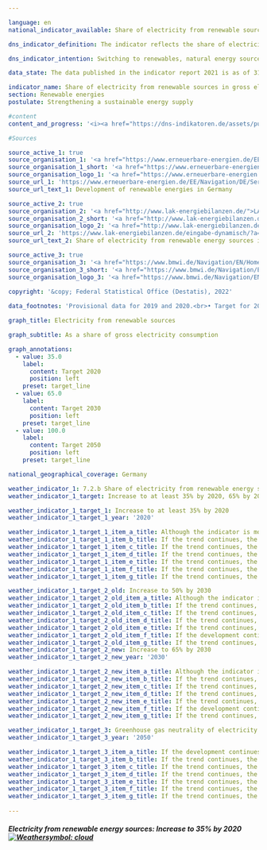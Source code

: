 ```yaml
---

language: en    
national_indicator_available: Share of electricity from renewable sources in gross electricity consumption    

dns_indicator_definition: The indicator reflects the share of electricity from renewable energy sources in gross electricity consumption.    

dns_indicator_intention: Switching to renewables, natural energy sources that constantly regenerate, can reduce demand for fossil fuels. As a result, dependence on imports of conventional fuels would be reduced, as would the release of energy-related emissions, which would limit the extent of climate change. The German Government had therefore set itself the aim of increasing the share of electricity from renewable sources in gross electricity consumption to at least 35% by 2020 and at least 65% by 2030.<br>Before 2050, all electricity generated and consumed in Germany is to be greenhouse gas neutral.    

data_state: The data published in the indicator report 2021 is as of 31.12.2020. The data shown on the DNS-Online-Platform is updated regularly, so that more current data may be available online than published in the indicator report 2021.    

indicator_name: Share of electricity from renewable sources in gross electricity consumption    
section: Renewable energies    
postulate: Strengthening a sustainable energy supply    

#content     
content_and_progress: '<i><a href="https://dns-indikatoren.de/assets/publications/reports/en/2021.pdf">Text from the Indicator Report 2021 </a></i><br>The indicator is calculated by the Working Group on Renewable Energy Statistics (AGEE-Stat) from various official and unofficial sources. Gross electricity consumption is the sum of all generated and imported electricity minus the volume of exported electricity. It therefore comprises the electricity generated in Germany, the balance of exchanges across national borders, power stations’ own electricity consumption and network losses. The following are considered to be renewable energies: wind power, hydro power, solar radiation energy, geothermal energy and biomass including biogas, biomethane, landfill gas and sludge gas as well as the biodegradable proportion of waste from households and industry.<br>Over the period from 2005 to 2019, the share of renewable energies in electricity consumption increased from 10.3% to 42.0%. This means that the target set by the German Government in its energy policy blueprint of at least 35% by 2020 was already achieved in 2017. This trend was accelerated by legal measures such as the Renewable Energy Sources Act (Erneuerbare-Energien-Gesetz). Among other things, the Act requires grid operators to give priority to energy from renewable sources for electricity feed-in. If the trend of past years continues, the target for 2030 is also likely to be achieved.<br>As in the case of indicator 7.2.a, with regard to the calculation method it should be noted that external trade in electricity directly influences the denominator of the indicator but not the numerator. Regardless of whether electricity is produced from renewable sources, net exports reduce gross electricity consumption, while net imports increase gross electricity consumption. Since 2003, Germany has increasingly been a net exporter of electricity, which means that the indicator has been overstating the actual share of renewable energies in gross electricity consumption over the subsequent period.<br>Since 2005, the share of renewable energies in electricity generation has risen, particularly because of the increased use of wind power, photovoltaics and biomass. Between 2005 and 2019, declining electricity generation from conventional energy sources was offset by an increase of almost 180 terawatt-hours in the production of electricity from renewable sources. In particular, onshore and offshore electricity generation from wind power soared from 27.8 TWh in 2005 to 126 TWh in 2019. Offshore wind farms contributed about 24.7 TWh of the total in 2019. Electricity generation from photovoltaics rose between 2005 and 2019 from 1.3 TWh to 46.4 TWh. Electricity generation from biomass more than trebled in the same period to 50.2 TWh.'    

#Sources    

source_active_1: true
source_organisation_1: '<a href="https://www.erneuerbare-energien.de/EE/Navigation/DE/Service/Erneuerbare_Energien_in_Zahlen/Arbeitsgruppe/arbeitsgruppe_ee.html">Working Group on Renewable Energy Statistics</a>'
source_organisation_1_short: '<a href="https://www.erneuerbare-energien.de/EE/Navigation/DE/Service/Erneuerbare_Energien_in_Zahlen/Arbeitsgruppe/arbeitsgruppe_ee.html">Working Group on Renewable Energy Statistics</a>'
source_organisation_logo_1: '<a href="https://www.erneuerbare-energien.de/EE/Navigation/DE/Service/Erneuerbare_Energien_in_Zahlen/Arbeitsgruppe/arbeitsgruppe_ee.html"><img src="https://dnsUpgradeEnvironment.github.io/dns-indicators/en/public/OrgImgDe/ageestat.png" alt="Working Group on Renewable Energy Statistics" title=" Click here to visit the homepage of the organizationWorking Group on Renewable Energy Statistics" style="height:60px; width:148px; border: transparent"/></a>'
source_url_1: 'https://www.erneuerbare-energien.de/EE/Navigation/DE/Service/Erneuerbare_Energien_in_Zahlen/Zeitreihen/zeitreihen.html'
source_url_text_1: Development of renewable energies in Germany

source_active_2: true
source_organisation_2: '<a href="http://www.lak-energiebilanzen.de/">LAK Energiebilanzen</a>'
source_organisation_2_short: '<a href="http://www.lak-energiebilanzen.de/">Länderarbeitskreis Energiebilanzen</a>'
source_organisation_logo_2: '<a href="http://www.lak-energiebilanzen.de/"><img src="https://dnsUpgradeEnvironment.github.io/dns-indicators/en/public/OrgImgDe/lakeb.png" alt="LAK Energiebilanzen" title=" Click here to visit the homepage of the organizationLAK Energiebilanzen" style="height:60px; width:148px; border: transparent"/></a>'
source_url_2: 'https://www.lak-energiebilanzen.de/eingabe-dynamisch/?a=i200'
source_url_text_2: Share of electricity from renewable energy sources in gross electricity consumption (only available in German)

source_active_3: true
source_organisation_3: '<a href="https://www.bmwi.de/Navigation/EN/Home/home.html">Federal Ministry for Economic Affairs and Climate Action</a>'
source_organisation_3_short: '<a href="https://www.bmwi.de/Navigation/EN/Home/home.html">Federal Ministry for Economic Affairs and Climate Action</a>'
source_organisation_logo_3: '<a href="https://www.bmwi.de/Navigation/EN/Home/home.html"><img src="https://dnsUpgradeEnvironment.github.io/dns-indicators/en/public/OrgImgDe/bmwk.png" alt="Federal Ministry for Economic Affairs and Climate Action" title=" Click here to visit the homepage of the organizationFederal Ministry for Economic Affairs and Climate Action" style="height:60px; width:148px; border: transparent"/></a>'
    
copyright: '&copy; Federal Statistical Office (Destatis), 2022'    

data_footnotes: 'Provisional data for 2019 and 2020.<br>• Target for 2050: zero net greenhouse-gas emissions from all electricity generation and consumption.'    

graph_title: Electricity from renewable sources    

graph_subtitle: As a share of gross electricity consumption    

graph_annotations:
  - value: 35.0
    label:
      content: Target 2020
      position: left
    preset: target_line
  - value: 65.0
    label:
      content: Target 2030
      position: left
    preset: target_line
  - value: 100.0
    label:
      content: Target 2050
      position: left
    preset: target_line    

national_geographical_coverage: Germany    

weather_indicator_1: 7.2.b Share of electricity from renewable energy sources in gross electricity consumption
weather_indicator_1_target: Increase to at least 35% by 2020, 65% by 2030, and greenhouse gas neutrality of electricity generated and consumed in Germany by 2050

weather_indicator_1_target_1: Increase to at least 35% by 2020
weather_indicator_1_target_1_year: '2020'

weather_indicator_1_target_1_item_a_title: Although the indicator is moving in the desired direction toward the target, if the trend were to continue, the target would be missed in the target year by more than 20% of the difference between the target value and the current value.
weather_indicator_1_target_1_item_b_title: If the trend continues, the target value would be reached or missed by less than 5% of the difference between the target value and the current value.
weather_indicator_1_target_1_item_c_title: If the trend continues, the target value would be reached or missed by less than 5% of the difference between the target value and the current value.
weather_indicator_1_target_1_item_d_title: If the trend continues, the target value would be reached or missed by less than 5% of the difference between the target value and the current value.
weather_indicator_1_target_1_item_e_title: If the trend continues, the target value would be reached or missed by less than 5% of the difference between the target value and the current value.
weather_indicator_1_target_1_item_f_title: If the trend continues, the target value would be reached or missed by less than 5% of the difference between the target value and the current value.
weather_indicator_1_target_1_item_g_title: If the trend continues, the target value would be reached or missed by less than 5% of the difference between the target value and the current value.

weather_indicator_1_target_2_old: Increase to 50% by 2030
weather_indicator_1_target_2_old_item_a_title: Although the indicator is moving in the desired direction toward the target, if the trend were to continue, the target would be missed in the target year by more than 20% of the difference between the target value and the current value.
weather_indicator_1_target_2_old_item_b_title: If the trend continues, the target value would be reached or missed by less than 5% of the difference between the target value and the current value.
weather_indicator_1_target_2_old_item_c_title: If the trend continues, the target value would be reached or missed by less than 5% of the difference between the target value and the current value.
weather_indicator_1_target_2_old_item_d_title: If the trend continues, the target value would be reached or missed by less than 5% of the difference between the target value and the current value.
weather_indicator_1_target_2_old_item_e_title: If the trend continues, the target value would be reached or missed by less than 5% of the difference between the target value and the current value.
weather_indicator_1_target_2_old_item_f_title: If the development continues, the target would probably be missed by at least 5%, but by a maximum of 20% of the difference between the target value and the current value.
weather_indicator_1_target_2_old_item_g_title: If the trend continues, the target value would be reached or missed by less than 5% of the difference between the target value and the current value.
weather_indicator_1_target_2_new: Increase to 65% by 2030
weather_indicator_1_target_2_new_year: '2030'

weather_indicator_1_target_2_new_item_a_title: Although the indicator is moving in the desired direction toward the target, if the trend were to continue, the target would be missed in the target year by more than 20% of the difference between the target value and the current value.
weather_indicator_1_target_2_new_item_b_title: If the trend continues, the target value would be reached or missed by less than 5% of the difference between the target value and the current value.
weather_indicator_1_target_2_new_item_c_title: If the trend continues, the target value would be reached or missed by less than 5% of the difference between the target value and the current value.
weather_indicator_1_target_2_new_item_d_title: If the trend continues, the target value would be reached or missed by less than 5% of the difference between the target value and the current value.
weather_indicator_1_target_2_new_item_e_title: If the trend continues, the target value would be reached or missed by less than 5% of the difference between the target value and the current value.
weather_indicator_1_target_2_new_item_f_title: If the development continues, the target would probably be missed by at least 5%, but by a maximum of 20% of the difference between the target value and the current value.
weather_indicator_1_target_2_new_item_g_title: If the trend continues, the target value would be reached or missed by less than 5% of the difference between the target value and the current value.

weather_indicator_1_target_3: Greenhouse gas neutrality of electricity generated and consumed in Germany by 2050
weather_indicator_1_target_3_year: '2050'

weather_indicator_1_target_3_item_a_title: If the development continues, the target would probably be missed by at least 5%, but by a maximum of 20% of the difference between the target value and the current value.
weather_indicator_1_target_3_item_b_title: If the trend continues, the target value would be reached or missed by less than 5% of the difference between the target value and the current value.
weather_indicator_1_target_3_item_c_title: If the trend continues, the target value would be reached or missed by less than 5% of the difference between the target value and the current value.
weather_indicator_1_target_3_item_d_title: If the trend continues, the target value would be reached or missed by less than 5% of the difference between the target value and the current value.
weather_indicator_1_target_3_item_e_title: If the trend continues, the target value would be reached or missed by less than 5% of the difference between the target value and the current value.
weather_indicator_1_target_3_item_f_title: If the trend continues, the target value would be reached or missed by less than 5% of the difference between the target value and the current value.
weather_indicator_1_target_3_item_g_title: If the trend continues, the target value would be reached or missed by less than 5% of the difference between the target value and the current value.
    
---
```



<div>
  <div class="my-header">
    <h5>Electricity from renewable energy sources: Increase to 35% by 2020
      <a href="https://dnsUpgradeEnvironment.github.io/dns-indicators/en/status"><img src="https://g205sdgs.github.io/sdg-indicators/public/Wettersymbole/Wolke.png" title="Although the indicator is moving in the desired direction toward the target, if the trend were to continue, the target would be missed in the target year by more than 20% of the difference between the target value and the current value." alt="Weathersymbol: cloud"/>
      </a>
    </h5>
  </div>
  <div class="my-header-note">
  </div>
</div>